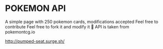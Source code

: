 # POKEMON API

A simple page with 250 pokemon cards, modifications accepted
Feel free to contribute
Feel free to fork it and modify it 🚀
API is taken from pokemontcg.io

http://pumped-seat.surge.sh/
